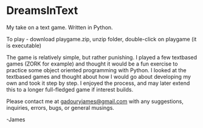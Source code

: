 # DreamsInText
My take on a text game. Written in Python. 

To play - download playgame.zip, unzip folder, double-click on playgame (it is executable)

The game is relatively simple, but rather punishing. I played a few textbased games (ZORK for example) and thought it would be a fun exercise to practice some object oriented programming with Python. I looked at the textbased games and thought about how I would go about developing my own and took it step by step. I enjoyed the process, and may later extend this to a longer full-fledged game if interest builds.

Please contact me at gadouryjames@gmail.com with any suggestions, inquiries, errors, bugs, or general musings.

-James


